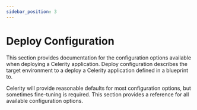 ```yaml
---
sidebar_position: 3
---
```


# Deploy Configuration

This section provides documentation for the configuration options available when deploying a Celerity application. Deploy configuration describes the target environment to a deploy a Celerity application defined in a blueprint to.

Celerity will provide reasonable defaults for most configuration options, but sometimes fine-tuning is required. This section provides a reference for all available configuration options.


